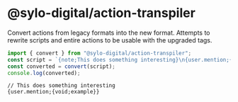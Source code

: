# @sylo-digital/action-transpiler

Convert actions from legacy formats into the new format. Attempts to rewrite scripts and entire actions to be usable with the upgraded tags.

```ts
import { convert } from "@sylo-digital/action-transpiler";
const script = `{note;This does something interesting}\n{user.mention;{note;example}}`;
const converted = convert(script);
console.log(converted);
```

```
// This does something interesting
{user.mention;{void;example}}
```
